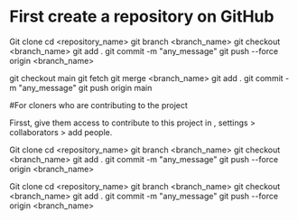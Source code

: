 # First create a repository on GitHub

Git clone <url>
cd <repository_name>
git branch <branch_name>
git checkout <branch_name>
git add . 
git commit -m "any_message"
git push --force origin <branch_name>

git checkout main
git fetch
git merge <branch_name>
git add .
git commit -m "any_message"
git push origin main

#For cloners who are contributing to the project

Firsst, give them access to contribute to this project in , settings > collaborators > add people.

Git clone <url>
cd <repository_name>
git branch <branch_name>
git checkout <branch_name>
git add . 
git commit -m "any_message"
git push --force origin <branch_name>

Git clone <url>
cd <repository_name>
git branch <branch_name>
git checkout <branch_name>
git add . 
git commit -m "any_message"
git push --force origin <branch_name>
